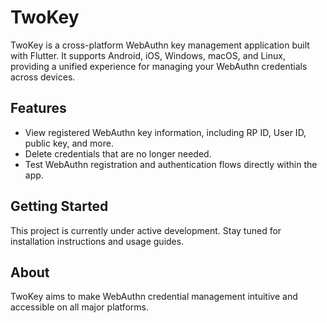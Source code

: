 # TwoKey

TwoKey is a cross-platform WebAuthn key management application built with Flutter. It supports Android, iOS, Windows, macOS, and Linux, providing a unified experience for managing your WebAuthn credentials across devices.

## Features

- View registered WebAuthn key information, including RP ID, User ID, public key, and more.
- Delete credentials that are no longer needed.
- Test WebAuthn registration and authentication flows directly within the app.

## Getting Started

This project is currently under active development. Stay tuned for installation instructions and usage guides.

## About

TwoKey aims to make WebAuthn credential management intuitive and accessible on all major platforms.
